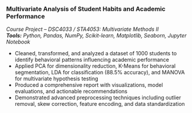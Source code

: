 ### Multivariate Analysis of Student Habits and Academic Performance 
*Course Project – DSC4033 / STA4053: Multivariate Methods II*  
***Tools:** Python, Pandas, NumPy, Scikit-learn, Matplotlib, Seaborn, Jupyter Notebook* 
- Cleaned, transformed, and analyzed a dataset of 1000 students to identify behavioral patterns influencing academic performance  
- Applied PCA for dimensionality reduction, K-Means for behavioral segmentation, LDA for classification (88.5% accuracy), and MANOVA for multivariate hypothesis testing  
- Produced a comprehensive report with visualizations, model evaluations, and actionable recommendations  
- Demonstrated advanced preprocessing techniques including outlier removal, skew correction, feature encoding, and data standardization
